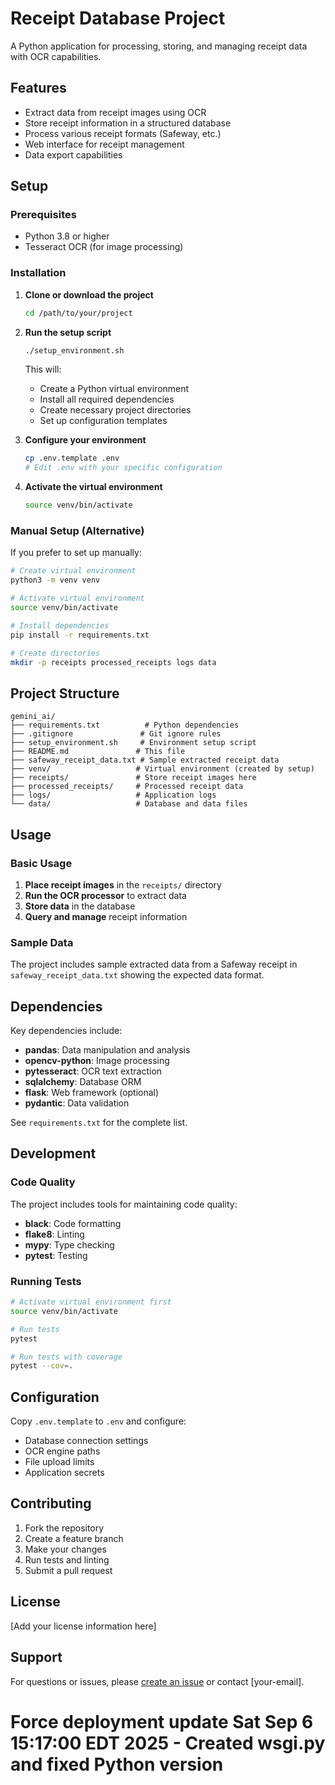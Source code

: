 # Receipt Database Project

A Python application for processing, storing, and managing receipt data with OCR capabilities.

## Features

- Extract data from receipt images using OCR
- Store receipt information in a structured database
- Process various receipt formats (Safeway, etc.)
- Web interface for receipt management
- Data export capabilities

## Setup

### Prerequisites

- Python 3.8 or higher
- Tesseract OCR (for image processing)

### Installation

1. **Clone or download the project**
   ```bash
   cd /path/to/your/project
   ```

2. **Run the setup script**
   ```bash
   ./setup_environment.sh
   ```

   This will:
   - Create a Python virtual environment
   - Install all required dependencies
   - Create necessary project directories
   - Set up configuration templates

3. **Configure your environment**
   ```bash
   cp .env.template .env
   # Edit .env with your specific configuration
   ```

4. **Activate the virtual environment**
   ```bash
   source venv/bin/activate
   ```

### Manual Setup (Alternative)

If you prefer to set up manually:

```bash
# Create virtual environment
python3 -m venv venv

# Activate virtual environment
source venv/bin/activate

# Install dependencies
pip install -r requirements.txt

# Create directories
mkdir -p receipts processed_receipts logs data
```

## Project Structure

```
gemini_ai/
├── requirements.txt          # Python dependencies
├── .gitignore               # Git ignore rules
├── setup_environment.sh     # Environment setup script
├── README.md               # This file
├── safeway_receipt_data.txt # Sample extracted receipt data
├── venv/                   # Virtual environment (created by setup)
├── receipts/               # Store receipt images here
├── processed_receipts/     # Processed receipt data
├── logs/                   # Application logs
└── data/                   # Database and data files
```

## Usage

### Basic Usage

1. **Place receipt images** in the `receipts/` directory
2. **Run the OCR processor** to extract data
3. **Store data** in the database
4. **Query and manage** receipt information

### Sample Data

The project includes sample extracted data from a Safeway receipt in `safeway_receipt_data.txt` showing the expected data format.

## Dependencies

Key dependencies include:

- **pandas**: Data manipulation and analysis
- **opencv-python**: Image processing
- **pytesseract**: OCR text extraction
- **sqlalchemy**: Database ORM
- **flask**: Web framework (optional)
- **pydantic**: Data validation

See `requirements.txt` for the complete list.

## Development

### Code Quality

The project includes tools for maintaining code quality:

- **black**: Code formatting
- **flake8**: Linting
- **mypy**: Type checking
- **pytest**: Testing

### Running Tests

```bash
# Activate virtual environment first
source venv/bin/activate

# Run tests
pytest

# Run tests with coverage
pytest --cov=.
```

## Configuration

Copy `.env.template` to `.env` and configure:

- Database connection settings
- OCR engine paths
- File upload limits
- Application secrets

## Contributing

1. Fork the repository
2. Create a feature branch
3. Make your changes
4. Run tests and linting
5. Submit a pull request

## License

[Add your license information here]

## Support

For questions or issues, please [create an issue](link-to-issues) or contact [your-email].
# Force deployment update Sat Sep  6 15:17:00 EDT 2025 - Created wsgi.py and fixed Python version
